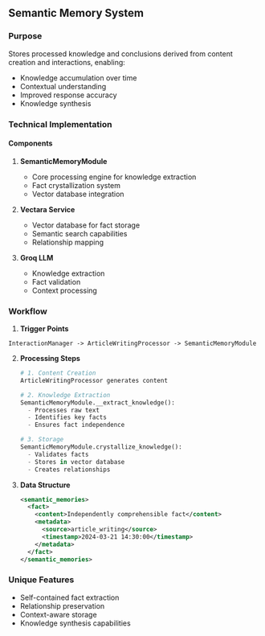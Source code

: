 ## Semantic Memory System

### Purpose
Stores processed knowledge and conclusions derived from content creation and interactions, enabling:
- Knowledge accumulation over time
- Contextual understanding
- Improved response accuracy
- Knowledge synthesis

### Technical Implementation

#### Components
1. **SemanticMemoryModule**
   - Core processing engine for knowledge extraction
   - Fact crystallization system
   - Vector database integration

2. **Vectara Service**
   - Vector database for fact storage
   - Semantic search capabilities
   - Relationship mapping

3. **Groq LLM**
   - Knowledge extraction
   - Fact validation
   - Context processing

### Workflow

1. **Trigger Points**
```
InteractionManager -> ArticleWritingProcessor -> SemanticMemoryModule
```

2. **Processing Steps**
   ```python
   # 1. Content Creation
   ArticleWritingProcessor generates content
   
   # 2. Knowledge Extraction
   SemanticMemoryModule.__extract_knowledge():
     - Processes raw text
     - Identifies key facts
     - Ensures fact independence
   
   # 3. Storage
   SemanticMemoryModule.crystallize_knowledge():
     - Validates facts
     - Stores in vector database
     - Creates relationships
   ```

3. **Data Structure**
   ```xml
   <semantic_memories>
     <fact>
       <content>Independently comprehensible fact</content>
       <metadata>
         <source>article_writing</source>
         <timestamp>2024-03-21 14:30:00</timestamp>
       </metadata>
     </fact>
   </semantic_memories>
   ```

### Unique Features
- Self-contained fact extraction
- Relationship preservation
- Context-aware storage
- Knowledge synthesis capabilities